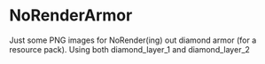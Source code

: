 # NoRenderArmor
Just some PNG images for NoRender(ing) out diamond armor (for a resource pack). Using both diamond_layer_1 and diamond_layer_2
